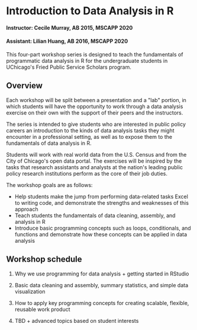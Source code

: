 # Introduction to Data Analysis in R

#### Instructor: Cecile Murray, AB 2015, MSCAPP 2020

#### Assistant: Lilian Huang, AB 2016, MSCAPP 2020

This four-part workshop series is designed to teach the fundamentals of programmatic data analysis in R for the undergraduate students in UChicago's Fried Public Service Scholars program. 

## Overview

Each workshop will be split between a presentation and a "lab" portion, in which students will have the opportunity to work through a data analysis exercise on their own with the support of their peers and the instructors.

The series is intended to give students who are interested in public policy careers an introduction to the kinds of data analysis tasks they might encounter in a professional setting, as well as to expose them to the fundamentals of data analysis in R. 

Students will work with real world data from the U.S. Census and from the City of Chicago's open data portal. The exercises will be inspired by the tasks that research assistants and analysts at the nation's leading public policy research institutions perform as the core of their job duties. 

The workshop goals are as follows:

- Help students make the jump from performing data-related tasks Excel to writing code, and demonstrate the strengths and weaknesses of this approach
- Teach students the fundamentals of data cleaning, assembly, and analysis in R
- Introduce basic programming concepts such as loops, conditionals, and functions and demonstrate how these concepts can be applied in data analysis

## Workshop schedule

1. Why we use programming for data analysis + getting started in RStudio

2. Basic data cleaning and assembly, summary statistics, and simple data visualization

3. How to apply key programming concepts for creating scalable, flexible, reusable work product

4. TBD + advanced topics based on student interests
